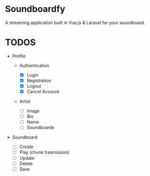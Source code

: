 # Soundboardfy

A streaming application built in Vue.js & Laravel for your soundboard.

# TODOS

-   Profile

    -   Authentication

        -   [x] Login
        -   [x] Registration
        -   [x] Logout
        -   [x] Cancel Account

    -   Artist

        -   [ ] Image
        -   [ ] Bio
        -   [ ] Name
        -   [ ] Soundboards

-   Soundboard

    -   [ ] Create
    -   [ ] Play (chunk trasmission)
    -   [ ] Update
    -   [ ] Delete
    -   [ ] Save
